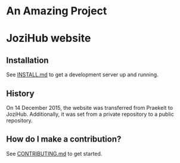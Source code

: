 # An Amazing Project
# JoziHub website
## Installation
See [INSTALL.md](INSTALL.md) to get a development server up and running.

## History
On 14 December 2015, the website was transferred from Praekelt to JoziHub.
Additionally, it was set from a private repository to a public repository.

## How do I make a contribution?
See [CONTRIBUTING.md](CONTRIBUTING.md) to get started.
